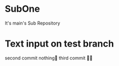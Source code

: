 # SubOne
It's main's Sub Repository


# Text input on test branch
second commit nothing
third commit 
